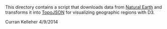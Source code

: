 This directory contains a script that downloads data from [Natural Earth](http://www.naturalearthdata.com/downloads/110m-cultural-vectors/) and transforms it into [TopoJSON](https://github.com/mbostock/topojson) for visualizing geographic regions with D3.

Curran Kelleher 4/9/2014
